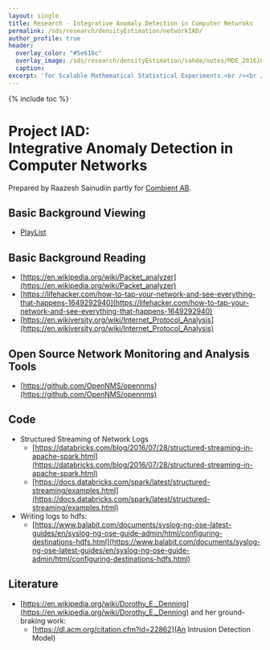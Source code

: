 ```yaml
---
layout: single
title: Research - Integrative Anomaly Detection in Computer Netwroks
permalink: /sds/research/densityEstimation/networkIAD/
author_profile: true
header:
  overlay_color: "#5e616c"
  overlay_image: /sds/research/densityEstimation/sahde/notes/MDE_20161010_141708_01.jpg
  caption: 
excerpt: 'for Scalable Mathematical Statistical Experiments.<br /><br /><br />'
---
```


{% include toc %}

# Project IAD:<br /> Integrative Anomaly Detection in Computer Networks

Prepared by Raazesh Sainudiin partly for [Combient AB](https://combient.com/).

## Basic Background Viewing

* [PlayList](https://www.youtube.com/playlist?list=PL_I1mOIPmfpbkPn3IoPiY6oGbtBiJ4wLS)

## Basic Background Reading

* [https://en.wikipedia.org/wiki/Packet_analyzer](https://en.wikipedia.org/wiki/Packet_analyzer)
* [https://lifehacker.com/how-to-tap-your-network-and-see-everything-that-happens-1649292940](https://lifehacker.com/how-to-tap-your-network-and-see-everything-that-happens-1649292940)
* [https://en.wikiversity.org/wiki/Internet_Protocol_Analysis](https://en.wikiversity.org/wiki/Internet_Protocol_Analysis)


## Open Source Network Monitoring and Analysis Tools

* [https://github.com/OpenNMS/opennms](https://github.com/OpenNMS/opennms)


## Code

* Structured Streaming of Network Logs
  * [https://databricks.com/blog/2016/07/28/structured-streaming-in-apache-spark.html](https://databricks.com/blog/2016/07/28/structured-streaming-in-apache-spark.html)
  * [https://docs.databricks.com/spark/latest/structured-streaming/examples.html](https://docs.databricks.com/spark/latest/structured-streaming/examples.html)
* Writing logs to hdfs:
  * [https://www.balabit.com/documents/syslog-ng-ose-latest-guides/en/syslog-ng-ose-guide-admin/html/configuring-destinations-hdfs.html](https://www.balabit.com/documents/syslog-ng-ose-latest-guides/en/syslog-ng-ose-guide-admin/html/configuring-destinations-hdfs.html)


## Literature

* [https://en.wikipedia.org/wiki/Dorothy_E._Denning](https://en.wikipedia.org/wiki/Dorothy_E._Denning) and her ground-braking work:
    * [https://dl.acm.org/citation.cfm?id=22862](An Intrusion Detection Model)


